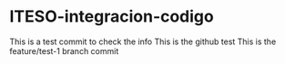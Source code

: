 # ITESO-integracion-codigo

This is a test commit to check the info
This is the github test
This is the feature/test-1 branch commit
